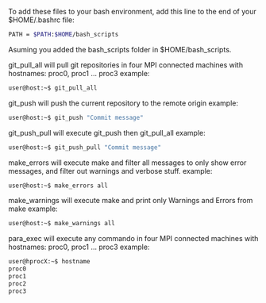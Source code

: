 To add these files to your bash environment, add this line to the end of your $HOME/.bashrc file:
````bash
PATH = $PATH:$HOME/bash_scripts
````
Asuming you added the bash_scripts folder in $HOME/bash_scripts.

git_pull_all will pull git repositories in four MPI connected machines with hostnames: proc0, proc1 ... proc3
example:
````bash
user@host:~$ git_pull_all
````

git_push will push the current repository to the remote origin
example:
````bash
user@host:~$ git_push "Commit message"
````

git_push_pull will execute git_push then git_pull_all
example:
````bash
user@host:~$ git_push_pull "Commit message"
````

make_errors will execute make and filter all messages to only show error messages, and filter out warnings and verbose stuff.
example:
````bash
user@host:~$ make_errors all
````

make_warnings will execute make and print only Warnings and Errors from make
example:
````bash
user@host:~$ make_warnings all
````

para_exec will execute any commando in four MPI connected machines with hostnames: proc0, proc1 ... proc3
example:
````bash
user@hprocX:~$ hostname
proc0
proc1
proc2
proc3
````



